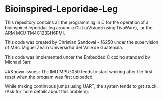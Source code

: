 # Bioinspired-Leporidae-Leg

This repository contains all the programming in C for the operation of a
bioinspired leporidae leg around a GUI (uVision5 using TivaWare), for the ARM
MCU TM4C123GH6PMI.

This code was created by Christian Sandoval - 16250 under the supervision
of MSc. Miguel Zea in Universidad del Valle de Guatemala.

This code was implemented under the Embedded C coding standard by Michael
Barr.

##Known issues:
The IMU MPU6050 tends to start working after the first reset when the program
was first uploaded.

While making continuous jumps using UART, the system tends to get stuck.
(Ask for more details about this problem).
